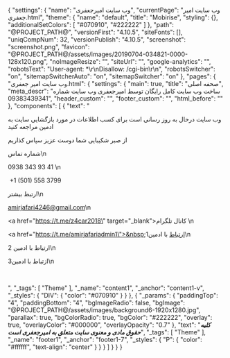 {
  "settings": {
    "name": "وب سایت امیرجعفری",
    "currentPage": "وب سایت امیر جعفری.html",
    "theme": {
      "name": "default",
      "title": "Mobirise",
      "styling": {},
      "additionalSetColors": [
        "#070910",
        "#222222"
      ]
    },
    "path": "@PROJECT_PATH@",
    "versionFirst": "4.10.5",
    "siteFonts": [],
    "uniqCompNum": 32,
    "versionPublish": "4.10.5",
    "screenshot": "screenshot.png",
    "favicon": "@PROJECT_PATH@/assets/images/20190704-034821-0000-128x120.png",
    "noImageResize": "",
    "siteUrl": "",
    "google-analytics": "",
    "robotsText": "User-agent: *\r\nDisallow: /cgi-bin\r\n",
    "robotsSwitcher": "on",
    "sitemapSwitcherAuto": "on",
    "sitemapSwitcher": "on"
  },
  "pages": {
    "وب سایت امیر جعفری.html": {
      "settings": {
        "main": true,
        "title": "صحفه اصلی",
        "meta_descr": "ساخت وب سایت کامل رایگان توسط امیرجعفری وب سایت شماره 09383439341",
        "header_custom": "",
        "footer_custom": "",
        "html_before": ""
      },
      "components": [
        {
          "text": "<p>وب سایت درحال به روز رسانی است برای کسب اطلاعات در مورد بازگشایی سایت به ادمین مراجعه کنید</p><p>از صبر شکیبایی شما دوست عزیز سپاس کذاریم</p><p>شماره تماس\n</p><p>0938 343 93 41 \n</p><p>&nbsp;+1 (501) 558 3799&nbsp;</p><p>ارتبط بیشتر\n</p><p>amirjafari4246@gmail.com\n</p><p><a href=\"https://t.me/z4car2018\" target=\"_blank\">کانال تلگرام \n</a></p><p><a href=\"https://t.me/amirjafariadmin1\">&nbsp;ارتباط با ادمین1\n</a></p><p>ارتیاط با ادمین 2\n</p><p>ازتباط با ادمین3\n</p><p>&nbsp;</p><p></p><p></p>",
          "_tags": [
            "Theme"
          ],
          "_name": "content1",
          "_anchor": "content1-v",
          "_styles": {
            "DIV": {
              "color": "#070910"
            }
          }
        },
        {
          "_params": {
            "paddingTop": "4",
            "paddingBottom": "4",
            "bgImageRadio": false,
            "bgImage": "@PROJECT_PATH@/assets/images/background6-1920x1280.jpg",
            "parallax": true,
            "bgColorRadio": true,
            "bgColor": "#222222",
            "overlay": true,
            "overlayColor": "#000000",
            "overlayOpacity": "0.7"
          },
          "text": "<b><i>کلیه حقوق مادی و معنوی سایت متعلق به امیرجعفری است</i></b>",
          "_tags": [
            "Theme"
          ],
          "_name": "footer1",
          "_anchor": "footer1-7",
          "_styles": {
            "P": {
              "color": "#ffffff",
              "text-align": "center"
            }
          }
        }
      ]
    }
  }
}

